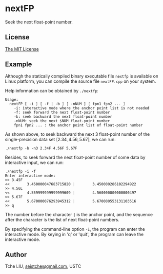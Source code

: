 # nextFP

Seek the next float-point number.

## License

[The MIT License](http://tchel.mit-license.org/)

## Example

Although the statically compiled binary executable file `nextfp` is available on Linux platform, you can compile the source file `nextFP.cpp` on your system.

Help information can be obtained by `./nextfp`:

```shell
Usage:
  nextFP [ -i ] [ -f | -b ] [ -nNUM ] [ fpn1 fpn2 ... ]
    -i: interactive mode where the anchor point list is not needed
    -f: seek forward the next float-point number
    -b: seek backward the next float-point number
    -nNUM: seek the next $NUM float-point number
    fpn1 fpn2 ... : the anchor point list of float-point number
```

As shown above, to seek backward the next 3 float-point number of the single-precision data set $[2.34, 4.56, 5.67]$, we can run:

```shell
./nextfp -b -n3 2.34F 4.56F 5.67F
```

Besides, to seek forward the next float-point number of some data by interactive input, we can run:

```shell
./nextfp -i -f
Enter interactive mode:
>> 3.45F
<<        3.450000047683715820 |        3.450000286102294922
>> 4.56L
<<        4.559999999999999609 |        4.560000000000000497
>> 5.67F
<<        5.670000076293945312 |        5.670000553131103516
>> q
```

The number before the character `|` is the anchor point, and the sequence after the character is the list of next float-point numbers.

By specifying the command-line option `-i`, the program can enter the interactive mode. By keying in 'q' or 'quit', the program can leave the interactive mode.

## Author

Tche LIU, seistche@gmail.com, USTC